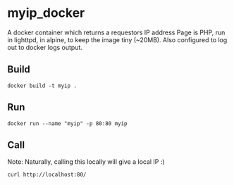 # myip_docker
A docker container which returns a requestors IP address
Page is PHP, run in lighttpd, in alpine, to keep the image tiny (~20MB).
Also configured to log out to docker logs output.

## Build
```
docker build -t myip .
```

## Run
```
docker run --name "myip" -p 80:80 myip
```

## Call
Note: Naturally, calling this locally will give a local IP :)
```
curl http://localhost:80/
```

